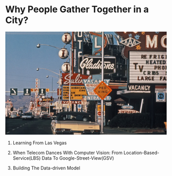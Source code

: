 # Why People Gather Together in a City?

![image](https://github.com/rymaspic/DLFLV/blob/master/Images/learning_from_lasvegas.jpg)

1. Learning From Las Vegas

2. When Telecom Dances With Computer Vision: From Location-Based-Service(LBS) Data To Google-Street-View(GSV)

3. Building The Data-driven Model
